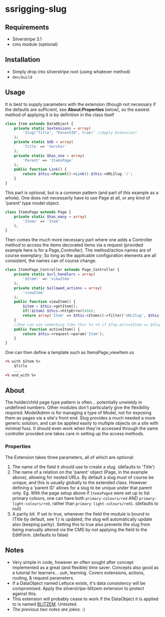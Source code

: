 # ssrigging-slug

## Requirements
* Silverstripe 3.1
* cms module (optional)

## Installation
* Simply drop into silverstripe root (using whatever method)
* `dev/build`

## Usage
It is best to supply parameters with the extension (though not necessary if the defaults are sufficient, see **About:Properties** below), so the easiest method of applying it is by definition in the class itself
```php
class Item extends DataObject {
	private static $extensions = array(
		'Slug("Title", "ParentID", true)' //Apply Extension!
	);
	private static $db = array(
		'Title' => 'Varchar'
	);
	private static $has_one = array(
		'Parent' => 'ItemsPage'
	);
	public function Link() {
		return $this->Parent()->Link().$this->URLSlug.'/';
	}
}
```
This part is optional, but is a common pattern (and part of this example as a whole). One does not necessarily have to use Page at all, or any kind of 'parent' type model object.
```php
class ItemsPage extends Page {
	private static $has_many = array(
		'Items' => 'Item'
	);
}
```
Then comes the much more necessary part where one adds a Controller method to access the items decorated items via a request (provided example here is for a Page_Controller). The method/action names are of course exemplary; So long as the applicable configuration elements are all consistent, the names can of course change.
```php
class ItemsPage_Controller extends Page_Controller {
	private static $url_handlers = array(
		'$Item!' => 'viewItem'
	);
	private static $allowed_actions = array(
		'viewItem'
	);
	public function viewItem() {
		$item = $this->getItem();
		if(!$item) $this->httpError(404);
		return array('Item' => $this->Items()->filter('URLSlug', $this->request->param('Item'))->first());
	}
	//One can use something like this to <% if $Top.activeItem == $Slug %> in a menu
	public function activeItem() {
		return $this->request->param('Item');
	}
}
```
One can then define a template such as ItemsPage_viewItem.ss
```html
<% with $Item %>
	$Title
	...
<% end_with %>
```

## About
The holder/child page type pattern is often... potentially unwieldy in undefined numbers. Other modules don't particularly give the flexibility required. ModelAdmin is for managing a type of Model, not for exposing them as pages via a site's front end. Slug provides a much needed a more generic solution, and can be applied easily to multiple objects on a site with minimal fuss. It should even work when they're accessed through the same controller provided one takes care in setting up the access methods.

### Properties
The Extension takes three parameters, all of which are optional:

1. The name of the field it should use to create a slug. (defaults to 'Title')
2. The name of a relation on the 'parent' object (Page, in the example above), allowing for nested URLs. By default a slug must of course be unique, and this is usually globally to the extended class. However defining a 'parent ID' allows for a slug to be unique under that parent only. Eg. With the page setup above if `ItemsPage`s were set up to list primary colours, one can have both `primary-colours/red` AND `primary-light-colours/red`, rather than `primary-light-colours/red1`. (defaults to null)
3. A parity bit. If set to true, whenever the field the module is bound to (Title by default, see 1.) is updated, the slug will automatically update also (keeping parity). Setting this to true also prevents the slug from being manually altered via the CMS by _not_ applying the field to the EditForm. (defaults to false)

## Notes
- Very simple in code, however an often sought after concept implemented as a great (and flexible) time saver. Concepts also good as a tutorial for learners... uuh, learning. Covers extensions, actions, routing, & request parameters.
- If a DataObject named Lettuce exists, it's data consistency will be compromised. Apply the silverstripe-blitzem extension to protect against this.
- This extension will probably cease to work if the DataObject it is applied to is named [BLITZEM](http://www.yates.co.nz/brand/blitzem/). Untested.
- _The previous two notes are jokes._ :)